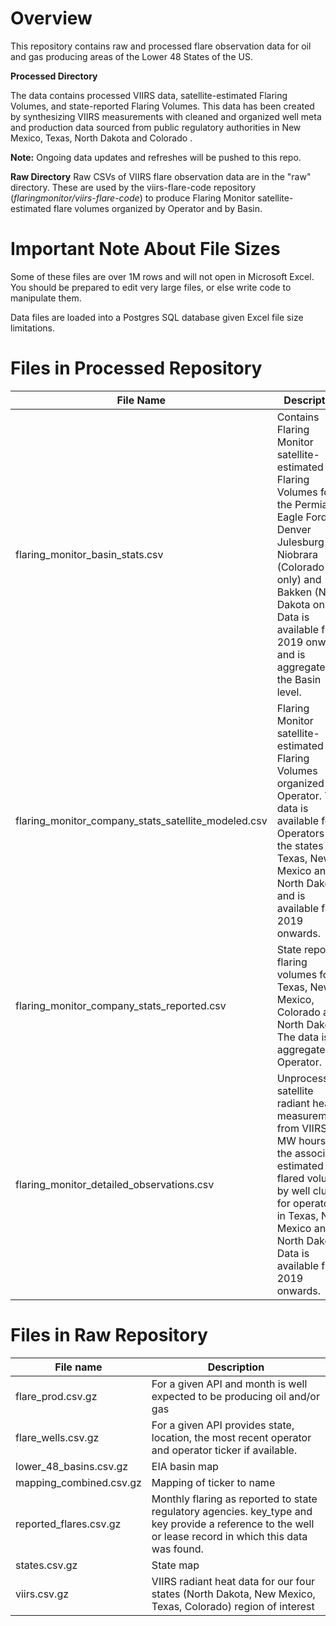 # Overview
This repository contains raw and processed flare observation data for oil and gas producing areas of the Lower 48 States of the US.

**Processed Directory** 

The data contains processed VIIRS data, satellite-estimated Flaring Volumes, and state-reported Flaring Volumes. This data has been created by synthesizing VIIRS measurements with cleaned and organized well meta and production data sourced from public regulatory authorities in New Mexico, Texas, North Dakota and Colorado . 

**Note:** Ongoing data updates and refreshes will be pushed to this repo.

**Raw Directory** 
Raw CSVs of VIIRS flare observation data are in the "raw" directory. These are used by the viirs-flare-code repository (*flaringmonitor/viirs-flare-code*) to produce Flaring Monitor satellite-estimated flare volumes organized by Operator and by Basin.

# Important Note About File Sizes
Some of these files are over 1M rows and will not open in Microsoft Excel. You should be prepared to edit very large files, or else write code to manipulate them.

Data files are loaded into a Postgres SQL database given Excel file size limitations.

# Files in Processed Repository  

| File Name                                           | Description                                                                                                                                                                                                                                     |
| --------------------------------------------------- | ------------------------------------------------------------------------------------------------------------------------------------------------------------------------------------------------------------------------------------------------|
| flaring_monitor_basin_stats.csv                     | Contains Flaring Monitor satellite-estimated Flaring Volumes for the Permian, Eagle Ford, Denver Julesburg – Niobrara (Colorado only) and Bakken (North Dakota only). Data is available from 2019 onwards and is aggregated at the Basin level. |
| flaring_monitor_company_stats_satellite_modeled.csv | Flaring Monitor satellite-estimated Flaring Volumes organized by Operator. The data is available for Operators in the states of Texas, New Mexico and North Dakota and is available from 2019 onwards.                                          |
| flaring_monitor_company_stats_reported.csv          | State reported flaring volumes for Texas, New Mexico, Colorado and North Dakota. The data is aggregated by Operator.                                                                                                                            |
| flaring_monitor_detailed_observations.csv           | Unprocessed satellite radiant heat measurements from VIIRS in MW hours and the associated estimated flared volume by well cluster for operators in Texas, New Mexico and North Dakota. Data is available from 2019 onwards.                     |

# Files in Raw Repository  

| File name               | Description                                                                                                                                              |
|-------------------------|----------------------------------------------------------------------------------------------------------------------------------------------------------|
| flare_prod.csv.gz       | For a given API and month is well expected to be producing oil and/or gas                                                                                |
| flare_wells.csv.gz      | For a given API provides state, location, the most recent operator and operator ticker if available.                                                     |
| lower_48_basins.csv.gz  | EIA basin map                                                                                                                                            |
| mapping_combined.csv.gz | Mapping of ticker to name                                                                                                                                |
| reported_flares.csv.gz  | Monthly flaring as reported to state regulatory agencies. key_type and key provide a reference to the well or lease record in which this data was found. |
| states.csv.gz           | State map                                                                                                                                                |
| viirs.csv.gz            | VIIRS radiant heat data for our four states (North Dakota, New Mexico, Texas, Colorado) region of interest                                               |
